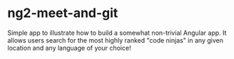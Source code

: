 # ng2-meet-and-git

Simple app to illustrate how to build a somewhat non-trivial Angular app. It allows users search for the most highly ranked "code ninjas" in any given location and any language of your choice!
